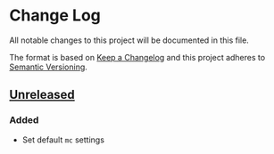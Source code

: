 # Change Log
All notable changes to this project will be documented in this file.

The format is based on [Keep a Changelog](http://keepachangelog.com/)
and this project adheres to [Semantic Versioning](http://semver.org/).

## [Unreleased]
### Added
 - Set default `mc` settings

[Unreleased]: https://github.com/InternetGuru/ansible/compare/master...dev
